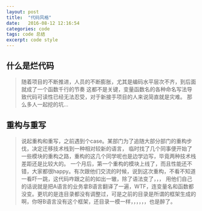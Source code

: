 ```yaml
---
layout: post
title:  "代码风格"
date:   2016-08-12 12:16:54
categories: code
tags: code 总结
excerpt: code style
---
```


## 什么是烂代码
> 随着项目的不断推进，人员的不断膨胀，尤其是编码水平层次不齐，到后面就成了一个函数千行的节奏
> 这都不是关键，变量函数名的各种命名写法导致代码可读性已经无法忍受，对于新接手项目的人来说简直就是灾难。
> 那么多人一起挖的坑...
    
## 重构与重写
> 说起重构和重写，之前遇到个case。某部门为了追随大部分部门的重构步伐，决定迁移技术栈到一种相对较新的语言，
> 临时找了几个同事便开始了一些模块的重构之路，重构的这几个同学呢也是边学边写，毕竟两种技术栈差距还是比较大的。
> 一个月后，第一个重构的模块上线了，而且性能还不错，大家都很happy。有次跟他们交流的时候，说到这次重构，不看不知道
> 一看吓一跳，这代码咋跟之前的如出一辙，除了语法变了，，，
> 用他们自己的话说就是把A语言的业务拿B语言翻译了一遍，WTF，连变量名和函数都没变。更坑的是连目录都没有调整过，可是之前的目录是所谓的框架生成的啊，你呀B语言没有这个框架，还目录一模一样，，，，，，也是醉了。

